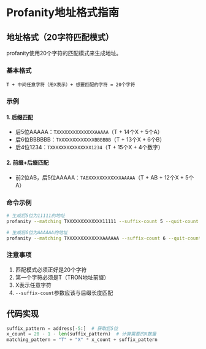# Profanity地址格式指南

## 地址格式（20字符匹配模式）

profanity使用20个字符的匹配模式来生成地址。

### 基本格式
```
T + 中间任意字符（用X表示）+ 想要匹配的字符 = 20个字符
```

### 示例

#### 1. 后缀匹配
- 后5位AAAAA：`TXXXXXXXXXXXXXXAAAAA`（T + 14个X + 5个A）
- 后6位BBBBBB：`TXXXXXXXXXXXXXBBBBBB`（T + 13个X + 6个B）
- 后4位1234：`TXXXXXXXXXXXXXXX1234`（T + 15个X + 4个数字）

#### 2. 前缀+后缀匹配
- 前2位AB，后5位AAAAA：`TABXXXXXXXXXXXXAAAAA`（T + AB + 12个X + 5个A）

### 命令示例
```bash
# 生成后5位为11111的地址
profanity --matching TXXXXXXXXXXXXX11111 --suffix-count 5 --quit-count 1

# 生成后6位为AAAAAA的地址
profanity --matching TXXXXXXXXXXXXXAAAAAA --suffix-count 6 --quit-count 1
```

### 注意事项
1. 匹配模式必须正好是20个字符
2. 第一个字符必须是T（TRON地址前缀）
3. X表示任意字符
4. `--suffix-count`参数应该与后缀长度匹配

## 代码实现
```python
suffix_pattern = address[-5:]  # 获取后5位
x_count = 20 - 1 - len(suffix_pattern)  # 计算需要的X数量
matching_pattern = "T" + "X" * x_count + suffix_pattern
```
